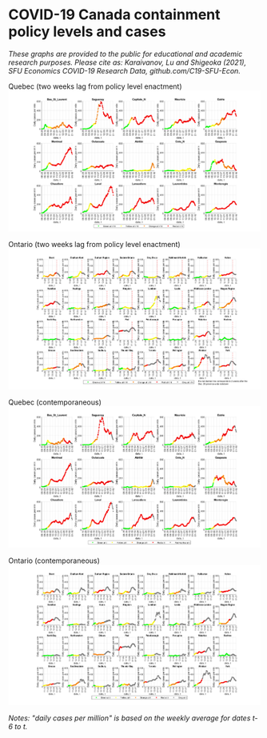 # COVID-19 Canada containment policy levels and cases
*These graphs are provided to the public for educational and academic research purposes. Please cite as: Karaivanov, Lu and Shigeoka (2021), SFU Economics COVID-19 Research Data, github.com/C19-SFU-Econ.*

Quebec (two weeks lag from policy level enactment)
![Quebec](QC_1b.png?view=raw)

Ontario (two weeks lag from policy level enactment)
![Ontario](ON_1b.png?view=raw)

Quebec (contemporaneous)
![Quebec](QC_1.png?view=raw)

Ontario (contemporaneous)
![Ontario](ON_1.png?view=raw)

*Notes: "daily cases per million" is based on the weekly average for dates t-6 to t.*
